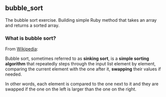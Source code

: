 ## bubble_sort

The bubble sort exercise. Building simple Ruby method that takes an array and returns a sorted array.

### What is bubble sort?

From [Wikipedia](https://en.wikipedia.org/wiki/Bubble_sort):

Bubble sort, sometimes referred to as **sinking sort**, is a **simple sorting algorithm** that repeatedly steps through the input list element by element, comparing the current element with the one after it, **swapping** their values if needed. 


In other words, each element is compared to the one next to it and they are swapped if the one on the left is larger than the one on the right.